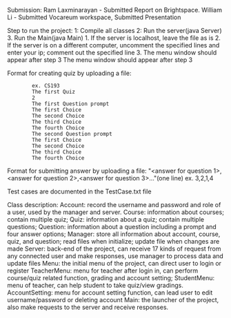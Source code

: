 Submission:
Ram Laxminarayan - Submitted Report on Brightspace. William Li - Submitted Vocareum workspace, Submitted Presentation 


Step to run the project:
  1: Compile all classes
  2: Run the server(java Server)
  3. Run the Main(java Main)
     1. If the server is localhost, leave the file as is
     2. If the server is on a different computer, uncomment the specified lines and enter your ip; comment out the specified line 
     3. The menu window should appear after step 3
The menu window should appear after step 3

Format for creating quiz by uploading a file:

            ex. CS193
            The first Quiz
            2
            The first Question prompt
            The first Choice
            The second Choice
            The third Choice
            The fourth Choice
            The second Question prompt
            The first Choice
            The second Choice
            The third Choice
            The fourth Choice
  
  Format for submitting answer by uploading a file:
    "<answer for question 1>,<answer for question 2>,<answer for question 3>..."(one line)
      ex. 3,2,1,4

Test cases are documented in the TestCase.txt file

Class description:
    Account: record the username and password and role of a user, used by the manager and server.
    Course: information about courses; contain multiple quiz; 
    Quiz: information about a quiz; contain multiple questions;
    Question: information about a question including a prompt and four answer options;
    Manager: store all information about account, course, quiz, and question; read files when initialize; update file when changes are made
    Server: back-end of the project, can receive 17 kinds of request from any connected user and make responses, use manager to process data and update files
    Menu: the initial menu of the project, can direct user to login or register
    TeacherMenu: menu for teacher after login in, can perform course/quiz related function, grading and account setting;
    StudentMenu: menu of teacher, can help student to take quiz/view gradings.
    AccountSetting: menu for account setting function, can lead user to edit username/password or deleting account
    Main: the launcher of the project, also make requests to the server and receive responses.
    
